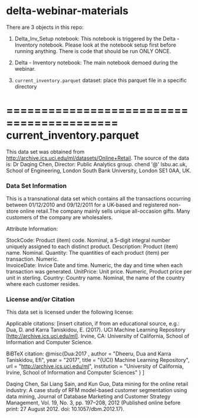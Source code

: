 # delta-webinar-materials

There are 3 objects in this repo:

1) Delta_Inv_Setup notebook: This notebook is triggered by the Delta - Inventory notebook. Please look at the notebook setup first before running anything. There is code that should be run ONLY ONCE.

2) Delta - Inventory notebook: The main notebook demoed during the webinar.

3) `current_inventory.parquet` dataset: place this parquet file in a specific directory





==========================================
current_inventory.parquet
==========================================

This data set was obtained from http://archive.ics.uci.edu/ml/datasets/Online+Retail.  The source of the data is:
Dr Daqing Chen, Director: Public Analytics group. chend '@' lsbu.ac.uk, School of Engineering, London South Bank University, London SE1 0AA, UK.



### Data Set Information


This is a transnational data set which contains all the transactions occurring between 01/12/2010 and 09/12/2011 for a UK-based and registered non-store online retail.The company mainly sells unique all-occasion gifts. Many customers of the company are wholesalers.


Attribute Information:

StockCode: Product (item) code. Nominal, a 5-digit integral number uniquely assigned to each distinct product. 
Description: Product (item) name. Nominal. 
Quantity: The quantities of each product (item) per transaction. Numeric.	
InvoiceDate: Invice Date and time. Numeric, the day and time when each transaction was generated. 
UnitPrice: Unit price. Numeric, Product price per unit in sterling. 
Country: Country name. Nominal, the name of the country where each customer resides.
	

### License and/or Citation

This data set is licensed under the following license:

Applicable citations:
[insert citation, if from an educational source, e.g.:
Dua, D. and Karra Taniskidou, E. (2017). UCI Machine Learning Repository [http://archive.ics.uci.edu/ml]. Irvine, CA: University of California, School of Information and Computer Science.

BiBTeX citation: 
@misc{Dua:2017 ,
author = "Dheeru, Dua and Karra Taniskidou, Efi",
year = "2017",
title = "{UCI} Machine Learning Repository",
url = "http://archive.ics.uci.edu/ml",
institution = "University of California, Irvine, School of Information and Computer Sciences" }
]

Daqing Chen, Sai Liang Sain, and Kun Guo, Data mining for the online retail industry: A case study of RFM model-based customer segmentation using data mining, Journal of Database Marketing and Customer Strategy Management, Vol. 19, No. 3, pp. 197–208, 2012 (Published online before print: 27 August 2012. doi: 10.1057/dbm.2012.17).
